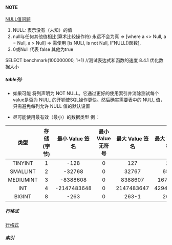 #### NOTE ####
[NULL值问题](https://dev.mysql.com/doc/refman/5.7/en/problems-with-null.html)
1. NULL: 表示没有（未知）的值
2. null与任何其他值相比(算术比较操作符) 永远不会为真 => [where a <> Null, a = Null, a > Null]
   => 需使用 [is NULl, is not Null, IFNULL()函数],
3. 0或Null 代表 false 其他为true

SELECT benchmark(100000000, 1+1) //测试表达式和函数的速度
8.4.1 优化数据大小
##### table列:
+  如果可能 将列声明为 NOT NULL。它通过更好的使用索引并消除测试每个value是否为 NULL 的开销使SQL操作更快。然后确实需要表中的 NULL 值，只需避免每列允许 NULL 值的默认设置
    

+ 尽可能使用最有效（最小）的数据类型 例：

|类型|存储(字节)|最小 Value 签名|最小 Value 无符号|最大 Value 签名|最大 Value 无符号|
|:---:|:---:|:---:|:---:|:---:|:---:|
|TINYINT   |1 |	-128	   | 0	|127	 |255
|SMALLINT  |2 |	-32768	   | 0	|32767	 |65535
|MEDIUMINT |3 |	-8388608   | 0	|8388607 |	16777215
|INT	   |4 |	-2147483648| 0	|2147483647 | 4294967295
|BIGINT	   |8 |	-263       | 0	|263-1 |	264-1

##### 行格式
[行格式](https://www.docs4dev.com/docs/zh/mysql/5.7/reference/innodb-row-format.html)


##### 索引
